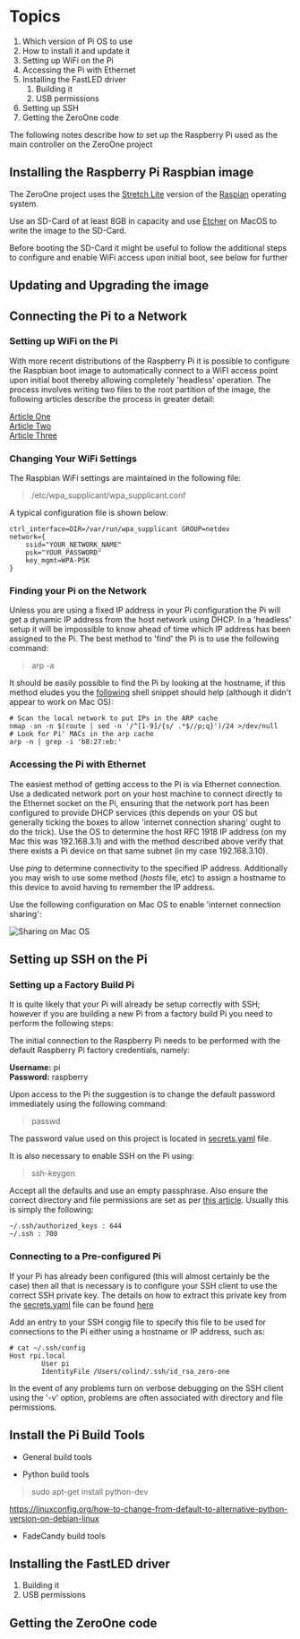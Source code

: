 # Topics

1. Which version of Pi OS to use
1. How to install it and update it
1. Setting up WiFi on the Pi
1. Accessing the Pi with Ethernet
1. Installing the FastLED driver
    1. Building it 
    1. USB permissions
1. Setting up SSH
1. Getting the ZeroOne code

The following notes describe how to set up the Raspberry Pi used as the main controller on the ZeroOne project

## Installing the Raspberry Pi Raspbian image

The ZeroOne project uses the [Stretch Lite](https://downloads.raspberrypi.org/raspbian_lite_latest) version of the [Raspian](https://www.raspberrypi.org/downloads/raspbian/) operating system.

Use an SD-Card of at least 8GB in capacity and use [Etcher](https://etcher.io/) on MacOS to write the image to the SD-Card. 

Before booting the SD-Card it might be useful to follow the additional steps to configure and enable WiFi access upon initial boot, see below for further

## Updating and Upgrading the image

## Connecting the Pi to a Network

### Setting up WiFi on the Pi

With more recent distributions of the Raspberry Pi it is possible to configure the Raspbian boot image to automatically connect to a WiFI access point upon initial boot thereby allowing completely 'headless' operation. The process involves writing two files to the root partition of the image, the following articles describe the process in greater detail:

[Article One](https://medium.com/@danidudas/install-raspbian-jessie-lite-and-setup-wi-fi-without-access-to-command-line-or-using-the-network-97f065af722e) \
[Article Two](https://howchoo.com/g/ndy1zte2yjn/how-to-set-up-wifi-on-your-raspberry-pi-without-ethernet) \
[Article Three](
https://howchoo.com/g/ote0ywmzywj/how-to-enable-ssh-on-raspbian-jessie-without-a-screen)

### Changing Your WiFi Settings

The Raspbian WiFi settings are maintained in the following file:

> /etc/wpa_supplicant/wpa_supplicant.conf

A typical configuration file is shown below:

```
ctrl_interface=DIR=/var/run/wpa_supplicant GROUP=netdev
network={
    ssid="YOUR_NETWORK_NAME"
    psk="YOUR_PASSWORD"
    key_mgmt=WPA-PSK
}
```

### Finding your Pi on the Network

Unless you are using a fixed IP address in your Pi configuration the Pi will get a dynamic IP address from the host network using DHCP. In a 'headless' setup it will be impossible to know ahead of time which IP address has been assigned to the Pi. The best method to 'find' the Pi is to use the following command:

> arp -a

It should be easily possible to find the Pi by looking at the hostname, if this method eludes you the [following](https://gist.github.com/dolmen/511a94761f8089964a03) shell snippet should help (although it didn't appear to work on Mac OS):

```
# Scan the local network to put IPs in the ARP cache
nmap -sn -n $(route | sed -n '/^[1-9]/{s/ .*$//p;q}')/24 >/dev/null
# Look for Pi' MACs in the arp cache
arp -n | grep -i 'b8:27:eb:'
```

### Accessing the Pi with Ethernet

The easiest method of getting access to the Pi is via Ethernet connection. Use a dedicated network port on your host machine to connect directly to the Ethernet socket on the Pi, ensuring that the network port has been configured to provide DHCP services (this depends on your OS but generally ticking the boxes to allow 'internet connection sharing' ought to do the trick). Use the OS to determine the host RFC 1918 IP address (on my Mac this was 192.168.3.1) and with the method described above verify that there exists a Pi device on that same subnet (in my case 192.168.3.10).

Use _ping_ to determine connectivity to the specified IP address. Additionally you may wish to use some method (_hosts_ file, etc) to assign a hostname to this device to avoid having to remember the IP address.

Use the following configuration on Mac OS to enable 'internet connection sharing':

![Sharing on Mac OS](https://raw.githubusercontent.com/colindomoney/ZeroOne/master/Documentation/images/Sharing.png)

## Setting up SSH on the Pi

### Setting up a Factory Build Pi
It is quite likely that your Pi will already be setup correctly with SSH; however if you are building a new Pi from a factory build Pi you need to perform the following steps:

The initial connection to the Raspberry Pi needs to be performed with the default Raspberry Pi factory credentials, namely:

__Username:__ pi \
__Password:__ raspberry

Upon access to the Pi the suggestion is to change the default password immediately using the following command:
> passwd

The password value used on this project is located in [secrets.yaml](https://github.com/colindomoney/ZeroOne/blob/master/secrets.yaml) file. 

It is also necessary to enable SSH on the Pi using:

> ssh-keygen

Accept all the defaults and use an empty passphrase. Also ensure the correct directory and file permissions are set as per [this article](https://www.raspberrypi.org/forums/viewtopic.php?t=23061). Usually this is simply the following:

```
~/.ssh/authorized_keys : 644
~/.ssh : 700
```

### Connecting to a Pre-configured Pi

If your Pi has already been configured (this will almost certainly be the case) then all that is necessary is to configure your SSH client to use the correct SSH private key. The details on how to extract this private key from the [secrets.yaml](https://github.com/colindomoney/ZeroOne/blob/master/secrets.yaml) file can be found [here](https://github.com/colindomoney/ZeroOne/blob/master/Documentation/Setting%20up%20Git-Crypt.md)

Add an entry to your SSH congig file to specify this file to be used for connections to the Pi either using a hostname or IP address, such as:

```
# cat ~/.ssh/config
Host rpi.local
        User pi
        IdentityFile /Users/colind/.ssh/id_rsa_zero-one
```
In the event of any problems turn on verbose debugging on the SSH client using the '-v' option, problems are often associated with directory and file permissions.

## Install the Pi Build Tools

* General build tools

* Python build tools

> sudo apt-get install python-dev

https://linuxconfig.org/how-to-change-from-default-to-alternative-python-version-on-debian-linux

* FadeCandy build tools

## Installing the FastLED driver
1. Building it 
1. USB permissions

## Getting the ZeroOne code